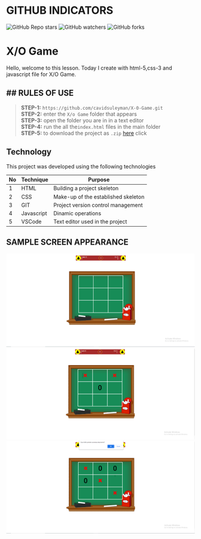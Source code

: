 # GITHUB INDICATORS

![GitHub Repo stars](https://img.shields.io/github/stars/cavidsuleyman/SADE-HOM-PAGE?style=for-the-badge)
![GitHub watchers](https://img.shields.io/github/watchers/cavidsuleyman/SADE-HOM-PAGE?style=for-the-badge)
![GitHub forks](https://img.shields.io/github/forks/cavidsuleyman/SADE-HOM-PAGE?style=for-the-badge)

  # X/O Game

Hello, welcome to this lesson. Today I create with html-5,css-3 and javascript file for X/O Game. 
## ## RULES OF USE

> **STEP-1:** `https://github.com/cavidsuleyman/X-0-Game.git` <br/>
> **STEP-2:**  enter the `X/o Game` folder that appears <br/>
> **STEP-3:**  open the folder you are in in a text editor <br/>
> **STEP-4:**  run the  all the`index.html` files in the main folder <br/>
> **STEP-5:**  to download the project as `.zip`  [here](https://github.com/cavidsuleyman/X-0-Game/archive/refs/heads/master.zip) click <br/>


## Technology

This project was developed using the following technologies

| No | Technique | Purpose |
| - | ---------- | --------------------- |
| 1 | HTML | Building a project skeleton |
| 2 | CSS |  Make-up of the established skeleton |
| 3 | GIT |  Project version control management |
| 4 | Javascript | Dinamic operations |
| 5 | VSCode | Text editor used in the project |


## SAMPLE SCREEN APPEARANCE

![There was a screenshot here](./screen_1.1.PNG)
![There was a screenshot here](./screen_1.2.PNG)
![There was a screenshot here](./screen_1.3.PNG)


